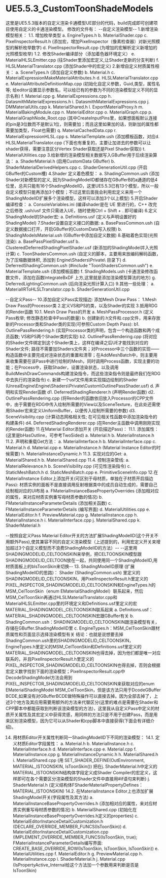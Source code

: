 # UE5.5.3_CustomToonShadeModels
这里是UE5.5.3版本的自定义渲染卡通模型UE部分的代码，build完成即可创建项目使用自定义的卡通渲染模型。
修改的文件有：
--自定义渲染模型--
1.新增渲染模型相关：
  1.1. 增加枚举类型
    a. EngineTypes.h
    b. MaterialShader.cpp
    c. PixelInspectorResult.h (添加宏，增加PixelInspector（像素检查器）对新光照模型的解析枚举数字)
    d. PixelInspectorResult.cpp (为增加的宏解析定义新增加的光照模型枚举)
  1.2. 修改Shader编译部分（添加着色器环境定义）
    e. MaterialHLSLEmitter.cpp (往Shader里添加宏定义,让Shader走新的分支判断)
    f. HLSLMaterialTranslator.cpp (添加Shader中的宏定义)
2.新增自定义材质属性相关：
  a. SceneTypes.h (添加自定义参数)
  b. Material.h
  c. MaterialExpressionMakeMaterialAttributes.h
  d. HLSLMaterialTranslator.cpp
  e. MaterialAttributeDefinitionMap.cpp (初始化自定义参数，Guid,类型，属性名等; 给editor设置显示参数名，可以给已有的参数为不同的渲染模型定义不同的显示名称)
  f. Material.cpp
  g. MaterialExpressions.cpp
  h. DatasmithMaterialExpressions.h
  i. DatasmithMaterialExpressions.cpp
  j. DMMaterialUtils.cpp
  k. MaterialShared.h
  l. ExportMaterialProxy.h
  m. MaterialBakingModule.cpp
  n. MaterialEditor.cpp
  o. MaterialGraph.cpp
  p. MaterialGraphNode_Root.cpp (其中CreateInputPins里，如果想面板默认连接的pin是3位数而不是默认1位，则需要加；而且这里如果加的话，则新加的属性都需要加类型，Float也需要)
  q. MaterialCachedData.cpp
  r. MaterialExpressionHLSL.cpp
  s. MaterialTemplate.ush (添加模板函数，对应d. HLSLMaterialTranslator.cpp (下面也有重复的，主要让加进去的参数可以让shader获得，需要注意区分Vertex Shader获取还是Pixel Shader获取))
  t. MaterialUtilities.cpp
3.给新增的渲染模型相关数据写入GBuffer用于后续渲染算法：
  a. ShaderMaterial.h (启用CustomData GBuffer)
  b. ShaderMaterialDerivedHelpers.cpp
  c. ShaderGenerationUtil.cpp (开启GBuffer的Custom槽)
4.Shader 定义着色模型：
  a. ShadingCommon.ush (添加Shader对新模型的定义, 因为ShadingModelID都储存在GBufferB的a通道的低4位里，总共只能有16个ShadingModelID，这里UE5.5.3已有13个模型，所以一般自定义模型只能再添加3个模型；不过这里后面我会利用宏定义来用一个ShadingModelID扩展多个渲染模型，这样可以添加3个以上模型)
5.开启Shader编译检查：
  a. ConsoleVariables.ini (编译shader是在 UE 里进行的，C++ 改完之后修改 .ush/usf 文件只需进入UE，随时使用Ctrl + Shift + . 即可编译)
6.定义ShadingModel的Shader宏:
  a. Definitions.usf (定义与声明设置好的ShadingModel)
7.Shader设置自定义接口的数据: 
  a. BasePassCommon.ush (自定义数据接口打开，开启GBuffer的CustomData写入权限)
  b. ShadingModelsMaterial.ush (GBuffer中添加自定义数据)
8.基础着色实现(光照渲染):
  a. BasePassPixelShader.usf
  b. ClusteredDeferredShadingPixelShader.usf (新添加的ShadingModel并入光照计算)
  c. ToonShadersCommon.ush (自定义的脚本，主要用来放编码解码函数，为了压缩数据体积, 添加到 Engine\Shaders\Private\ 目录下)
  d. DeferredShadingCommon.ush (#include "ToonShadersCommon.ush")
  e. MaterialTemplate.ush (添加模板函数)
  f. ShadingModels.ush (卡通渲染修改函数文件，添加在函数IntegrateBxDF 上方,这里就是添加渲染模型算法的地方)
  g. DeferredLightingCommon.ush (后向渲染光照计算入口)
9.其他一些处理：
  a. MaterialIRToHLSLTranslator.cpp
  b. ShaderGenerationUtil.cpp

--自定义Pass--
10.添加自定义Pass实现描边:
  添加Mesh Draw Pass：
    1.Mesh Draw Pass的Processor类
    2.定义VS和PS的类，以及Shader的实现
    3.抵用RDG的Render函数
  10.1. Mesh Draw Pass的开发
    a. MeshPassProcessor.h (定义Pass枚举; 修改静态检查中Pass的数量)
    b. 创建新的.h文件和.cpp文件，用来存放新的Processor类和Shader类的实现(可参照Custom Depth Pass):
      b1. OutlinePassRendering.h (实现Processor类的声明，包含一个构造函数和两个成员函数; VS和PS两个Shader类的实现)
      b2. OutlinePassRendering.cpp (将对应的Shader文件绑定到这个Shader类上，这样在编译之后UE才能找到对应的Shader文件; 路径不需要加Shaders文件夹；对Processor中三个函数的实现——构造函数中主要完成对渲染状态的重置和清零；在AddMeshBatch中，则主要用来收集需要在该Pass中进行绘制的Mesh，同时调用Process函数，实现主要的功能；在Process中，获取Shader，设置渲染状态，以及调用BuildMeshDrawCommands构建渲染指令，而这些渲染指令则是最终我们在RDG中去执行的渲染指令)
    c. 新建一个usf文件用来实现描边绘制的Shader (UnrealEngine\Engine\Shaders\Private\Custom\OutlinePassShader.usf)
    d. 声明和实现Render函数
      d1. DeferredShadingRenderer.h (声明Render函数)
      d2. OutlinePassRendering.cpp (将Render的函数依旧放入Processor的CPP文件中，由于需要在RDG中传入绘制所需要的View以及SceneTexture，在此处还需使用Shader宏来定义UniformBuffer，以便传入绘制所需要的参数)
      d3. SceneVisibility.cpp (计算动态网格相关性; 在可见相关性函数中添加渲染指令的构建条件)
      d4. DeferredShadingRenderer.cpp (在Render主函数中调用刚刚实现的Render函数)
11.在Material Editor添加开关 (开启描边Pass)：
  11.1. 添加属性：(这里是bHasOutline，可参考TwoSided)
    a. Material.h
    b. MaterialInstance.h
  11.2. 声明和重载Get方法：
    a. MaterialInterface.h
    b. MaterialInterface.cpp
    c. Material.h
    d. Material.cpp
    e. MaterialInstance.h (Material Instance Editor的时候需要)
    h. MaterialInstanceDynamic.h
  11.3. 实现对应的Get:
    a. MaterialShared.h
    b. MaterialShared.cpp
  11.4. 控制渲染管线:
    a. MaterialRelevance.h
    b. SceneVisibility.cpp (可见性渲染指令)
    c. StaticMeshBatch.h
    d. StaticMeshBatch.cpp
    e. PrimitiveSceneInfo.cpp
12.在MaterialInstance Editor上添加开关(可区别于母材质，单独在子材质开启描边Pass):
  材质实例的面板不是直接调用反射根据类中的成员自动生成的，需要自己绘制相对应的UI布局
  a. FMaterialInstanceBasePropertyOverrides (添加相对应的属性，来对应材质实例重写母材质参数的情况)
  b. FMaterialInstanceParameterDetails (添加相关函数)
  c. FMaterialInstanceParameterDetails (编写界面)
  d. MaterialUtilities.cpp
  e. MaterialEditor.h
  f. PreviewMaterial.cpp
  g. MaterialInstance.cpp
  h. MaterialInstance.h
  i. MaterialInterface.cpp
  j. MaterialShared.cpp
  k. ShaderMaterial.h

--按照自定义Pass Material Editor开关的方法扩展ShadingModelID(这个开关不用额外Pass),使其兼容不同的自定义渲染模型（上述提到的，利用宏定义开关来增加超过3个自定义模型而不浪费ShadingModelID的方法）--
--这里用SHADINGMODELID_CELTOONSKIN来举例，把CELTOONSKIN模型跟SHADINGMODELID_CELTOON放在一起，共同使用同一个ShadingModelID,用材质面板上的bIsToonSkin来切换--
13. ShadingModelID原理 (扩展ShadingModelID的思路)：
  Shader (ShadingCommon.ush) 里定义的SHADINGMODELID_CELTOONSKIN，用PixelInspectorResult.h里定义的PIXEL_INSPECTOR_SHADINGMODELID_CELTOONSKIN和EngineTypes.h的MSM_CelToonSkin（enum EMaterialShadingModel）联系起来，然后MSM_CelToonSkin再通过HLSLMaterialTranslator.cpp和MaterialHLSLEmitter.cpp里的环境定义和Definitions.usf里定义的宏MATERIAL_SHADINGMODEL_CELTOONSKIN联系起来
	a. Definitions.usf：MATERIAL_SHADINGMODEL_CELTOONSKIN宏跟GBuffer有关
	b. ShadingCommon.ush：SHADINGMODELID_CELTOONSKIN跟渲染模型有关，存储在GBuffer.ShadingModelID里
	c. EngineTypes.h：MSM_CelToonSkin跟材质属性和页面显示选择渲染模型有关
 结论：也就是说想要去掉ShadingCommon.ush里的SHADINGMODELID_CELTOONSKIN，EngineTypes.h里定义的MSM_CelToonSkin和Definitions.usf里定义的MATERIAL_SHADINGMODEL_CELTOONSKIN也得去掉，因为他们都是唯一对应联系的，并且PixelInspectorResult.h里定义的PIXEL_INSPECTOR_SHADINGMODELID_CELTOONSKIN也得去掉，否则会根据宏定义数字找到下面的渲染模型；PixelInspectorResult.cpp中DecodeShadingModel方法会用到PIXEL_INSPECTOR_SHADINGMODELID_CELTOONSKIN来获取对应的enum EMaterialShadingModel MSM_CelToonSkin，但是该方法只用于DcodeGBuffer BCDE,如果没有对GBufferBCDE做特殊操作可以直接去掉。因为全部去掉了，上述3个地方及其应用需要用额外的方法来代替区分(这里的难点是需要在Shader和CPP脚本中都能获取到判断该渲染模型的方法)，这里我从自定义Pass中定义的材质开关属性及其宏定义中获得灵感，用同样的方法只是不用于创建Pass，而是用来区别渲染模型，因为它可以从Shader和cpp脚本中直接获得(下面会有详细介绍)。

14. 用材质Editor开关属性判断同一ShadingModelID下不同的渲染模型：
  14.1. 定义材质Editor字段属性：
    a. Material.h
    b. MaterialInstance.h
    c. MaterialInterface.h
    d. MaterialInterface.cpp
    e. Material.cpp
    f. MaterialInstance.cpp
    g. MaterialInstanceDynamic.h
    h. MaterialShared.h
    i. MaterialShared.cpp (用 SET_SHADER_DEFINE(OutEnvironment, MATERIAL_ISTOONSKIN, IsToonSkin()) 把在j. ShaderMaterial.h中定义的MATERIAL_ISTOONSKIN结构体字段定义成Shader Compiler的宏定义，这样即可在各个需要区分渲染模型的Shader文件中直接用#if语句来判断)
    j. ShaderMaterial.h (定义结构体FShaderMaterialPropertyDefines： MATERIAL_ISTOONSKIN)
  14.2. 在MaterialInstance Editor上也添加扩展ShadingModel开关(字段属性及其方法)
    a. MaterialInstanceBasePropertyOverrides.h (添加相对应的属性，来对应材质实例重写母材质参数的情况)
    b. MaterialShared.cpp (初始化在MaterialInstanceBasePropertyOverrides.h定义的properties)
    c. MaterialEditorInstanceDetailCustomization.h (DECLARE_OVERRIDE_MEMBER_FUNCS(IsToonSkin))
    d. MaterialEditorInstanceDetailCustomization.cpp (IMPLEMENT_OVERRIDE_MEMBER_FUNCS(IsToonSkin, true); FMaterialInstanceParameterDetails编写界面: CREATE_BASE_OVERRIDE_ROW(IsToonSkin, IsToonSkin, IsToonSkin))
    e. MaterialUtilities.cpp
    f. MaterialEditor.h
    g. PreviewMaterial.cpp
    h. MaterialInstance.cpp
    i. ShaderMaterial.h 
    j. Material.cpp (IsPropertyActive_Internal给这个方法加一个参数用来判断是否是IsToonSkin)
      
      
